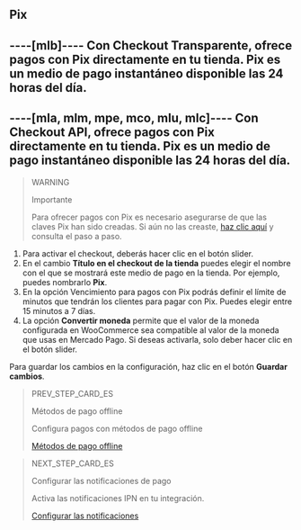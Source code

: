 ## Pix

----[mlb]----
Con Checkout Transparente, ofrece pagos con Pix directamente en tu tienda. Pix es un medio de pago instantáneo disponible las 24 horas del día.
------------

----[mla, mlm, mpe, mco, mlu, mlc]----
Con Checkout API, ofrece pagos con Pix directamente en tu tienda. Pix es un medio de pago instantáneo disponible las 24 horas del día.
------------

> WARNING
>
> Importante
>
> Para ofrecer pagos con Pix es necesario asegurarse de que las claves Pix han sido creadas. Si aún no las creaste, [haz clic aquí](https://www.youtube.com/watch?v=60tApKYVnkA) y consulta el paso a paso.

1. Para activar el checkout, deberás hacer clic en el botón slider.
2. En el cambio **Título en el checkout de la tienda** puedes elegir el nombre con el que se mostrará este medio de pago en la tienda. Por ejemplo, puedes nombrarlo **Pix**.
3. En la opción Vencimiento para pagos con Pix podrás definir el límite de minutos que tendrán los clientes para pagar con Pix. Puedes elegir entre 15 minutos a 7 días.
4. La opción **Convertir moneda** permite que el valor de la moneda configurada en WooCommerce sea compatible al valor de la moneda que usas en Mercado Pago. Si deseas activarla, solo deber hacer clic en el botón slider. 

Para guardar los cambios en la configuración, haz clic en el botón **Guardar cambios**.

> PREV_STEP_CARD_ES
>
> Métodos de pago offline
>
> Configura pagos con métodos de pago offline
>
> [Métodos de pago offline](/developers/es/docs/woocommerce/integration-configuration/payments-configuration/offline-payments)

> NEXT_STEP_CARD_ES
>
> Configurar las notificaciones de pago
>
> Activa las notificaciones IPN en tu integración.
>
> [Configurar las notificaciones](/developers/es/docs/woocommerce/integration-configuration/notifications)